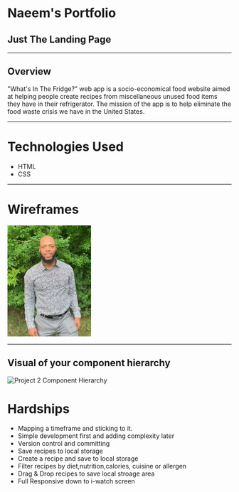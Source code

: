 
# Naeem's Portfolio 

## Just The Landing Page

--------

## Overview
"What's In The Fridge?" web app is a socio-economical food website aimed at helping people create recipes from miscellaneous unused food items they have in their refrigerator. The mission of the app is to help eliminate the food waste crisis we have in the United States.

--------

# Technologies Used
- HTML
- CSS
--------
 
# Wireframes
![Project 2 Wireframe](https://github.com/naeemgibson/NaeemsPortfolio/blob/main/data/Naeem.jpg?raw=true)

--------

## Visual of your component hierarchy
![Project 2 Component Hierarchy](https://media.git.generalassemb.ly/user/37250/files/09555600-ff31-11eb-928f-10ce30aa4d83)


# Hardships

- Mapping a timeframe and sticking to it.
- Simple development first and adding complexity later
- Version control and committing 
- Save recipes to local storage
- Create a recipe and save to local storage
- Filter recipes by diet,nutrition,calories, cuisine or allergen
- Drag & Drop recipes to save local stroage area
- Full Responsive down to i-watch screen